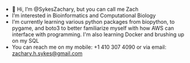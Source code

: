 - 👋 Hi, I’m @SykesZachary, but you can call me Zach
- I’m interested in Bioinformatics and Computational Biology
- I’m currently learning various python packages from biopython, to pygame, and boto3 to better familiarize myself with how AWS can interface with programming. 
  I'm also learning Docker and brushing up on my SQL
- You can reach me on my mobile: +1 410 307 4090
  or via email: zachary.h.sykes@gmail.com

<!---
SykesZachary/SykesZachary is a ✨ special ✨ repository because its `README.md` (this file) appears on your GitHub profile.
You can click the Preview link to take a look at your changes.
--->
